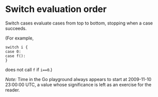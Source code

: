 # Switch evaluation order


Switch cases evaluate cases from top to bottom, stopping when a case succeeds.

(For example,

	switch i {
	case 0:
	case f():
	}

does not call `f` if `i==0`.)





*Note:* Time in the Go playground always appears to start at 2009-11-10 23:00:00 UTC, a value whose significance is left as an exercise for the reader.
